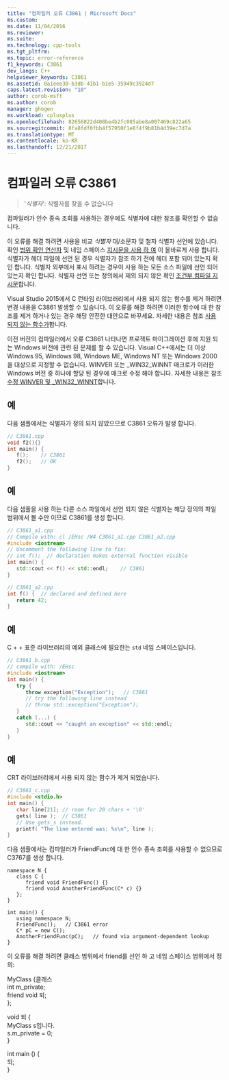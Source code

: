```yaml
---
title: "컴파일러 오류 C3861 | Microsoft Docs"
ms.custom: 
ms.date: 11/04/2016
ms.reviewer: 
ms.suite: 
ms.technology: cpp-tools
ms.tgt_pltfrm: 
ms.topic: error-reference
f1_keywords: C3861
dev_langs: C++
helpviewer_keywords: C3861
ms.assetid: 0a1eee30-b3db-41b1-b1e5-35949c3924d7
caps.latest.revision: "10"
author: corob-msft
ms.author: corob
manager: ghogen
ms.workload: cplusplus
ms.openlocfilehash: 82656822d408be4b2fc085abe8a007469c822a65
ms.sourcegitcommit: 8fa8fdf0fbb4f57950f1e8f4f9b81b4d39ec7d7a
ms.translationtype: MT
ms.contentlocale: ko-KR
ms.lasthandoff: 12/21/2017
---
```

# <a name="compiler-error-c3861"></a>컴파일러 오류 C3861

> '*식별자*': 식별자를 찾을 수 없습니다  
  
컴파일러가 인수 종속 조회를 사용하는 경우에도 식별자에 대한 참조를 확인할 수 없습니다.  
  
이 오류를 해결 하려면 사용을 비교 *식별자* 대/소문자 및 철자 식별자 선언에 있습니다. 확인 [범위 확인 연산자](../../cpp/scope-resolution-operator.md) 및 네임 스페이스 [지시문을 사용 하 여](../../cpp/namespaces-cpp.md#using_directives) 이 올바르게 사용 합니다. 식별자가 헤더 파일에 선언 된 경우 식별자가 참조 하기 전에 헤더 포함 되어 있는지 확인 합니다. 식별자 외부에서 표시 하려는 경우이 사용 하는 모든 소스 파일에 선언 되어 있는지 확인 합니다. 식별자 선언 또는 정의에서 제외 되지 않은 확인 [조건부 컴파일 지시문](../../preprocessor/hash-if-hash-elif-hash-else-and-hash-endif-directives-c-cpp.md)합니다. 

Visual Studio 2015에서 C 런타임 라이브러리에서 사용 되지 않는 함수를 제거 하려면 변경 내용을 C3861 발생할 수 있습니다. 이 오류를 해결 하려면 이러한 함수에 대 한 참조를 제거 하거나 있는 경우 해당 안전한 대안으로 바꾸세요. 자세한 내용은 참조 [사용 되지 않는 함수가](../../c-runtime-library/obsolete-functions.md)합니다.  

이전 버전의 컴파일러에서 오류 C3861 나타나면 프로젝트 마이그레이션 후에 지원 되는 Windows 버전에 관련 된 문제를 할 수 있습니다. Visual C++에서는 더 이상 Windows 95, Windows 98, Windows ME, Windows NT 또는 Windows 2000을 대상으로 지정할 수 없습니다. WINVER 또는 _WIN32_WINNT 매크로가 이러한 Windows 버전 중 하나에 할당 된 경우에 매크로 수정 해야 합니다. 자세한 내용은 참조 [수정 WINVER 및 _WIN32_WINNT](../../porting/modifying-winver-and-win32-winnt.md)합니다.
  
## <a name="example"></a>예  

다음 샘플에서는 식별자가 정의 되지 않았으므로 C3861 오류가 발생 합니다.  
  
```cpp  
// C3861.cpp  
void f2(){}  
int main() {  
   f();    // C3861  
   f2();   // OK  
}  
```  
  
## <a name="example"></a>예  

다음 샘플을 사용 하는 다른 소스 파일에서 선언 되지 않은 식별자는 해당 정의의 파일 범위에서 볼 수만 이므로 C3861를 생성 합니다.  
  
```cpp  
// C3861_a1.cpp
// Compile with: cl /EHsc /W4 C3861_a1.cpp C3861_a2.cpp  
#include <iostream>
// Uncomment the following line to fix:
// int f();  // declaration makes external function visible
int main() {  
   std::cout << f() << std::endl;    // C3861
}  
```  
  
```cpp  
// C3861_a2.cpp  
int f() {  // declared and defined here
   return 42;  
}
```  
  
## <a name="example"></a>예  

C + + 표준 라이브러리의 예외 클래스에 필요한는 `std` 네임 스페이스입니다.  
  
```cpp  
// C3861_b.cpp  
// compile with: /EHsc  
#include <iostream>  
int main() {  
   try {  
      throw exception("Exception");   // C3861  
      // try the following line instead  
      // throw std::exception("Exception");  
   }  
   catch (...) {  
      std::cout << "caught an exception" << std::endl;  
   }  
}  
```  
## <a name="example"></a>예  

CRT 라이브러리에서 사용 되지 않는 함수가 제거 되었습니다.  
  
```cpp  
// C3861_c.cpp  
#include <stdio.h>  
int main() {  
   char line[21]; // room for 20 chars + '\0'  
   gets( line );  // C3861  
   // Use gets_s instead.  
   printf( "The line entered was: %s\n", line );  
}  
```
다음 샘플에서는 컴파일러가 FriendFunc에 대 한 인수 종속 조회를 사용할 수 없으므로 C3767를 생성 합니다.  
  
```  
namespace N {  
   class C {  
      friend void FriendFunc() {}  
      friend void AnotherFriendFunc(C* c) {}  
   };  
}  
  
int main() {  
   using namespace N;  
   FriendFunc();   // C3861 error  
   C* pC = new C();  
   AnotherFriendFunc(pC);   // found via argument-dependent lookup  
}  
```  
  
이 오류를 해결 하려면 클래스 범위에서 friend를 선언 하 고 네임 스페이스 범위에서 정의:  
  

MyClass {클래스  
   int m_private;  
   friend void 되;  
};  
  
void 되 {  
   MyClass s입니다.  
   s.m_private = 0;  
}  
  
int main () {  
   되;  
}  